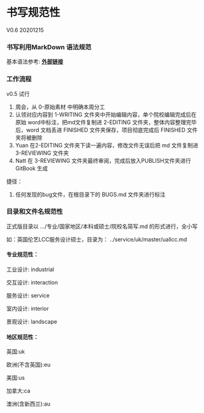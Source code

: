 # 书写规范性  
V0.6 20201215

### 书写利用MarkDown 语法规范


基本语法参考: [**外部链接**](https://www.jianshu.com/p/191d1e21f7ed)

### 工作流程

v0.5 试行

1. 周会，从 0-原始素材 中明确本周分工
2. 认领对应内容到 1-WRITING 文件夹中开始编辑内容，单个院校编辑完成后在原始 word中标注，把md文件复制进 2-EDITING 文件夹，整体内容整理完毕后，word 文档丢进 FINISHED 文件夹保存，项目彻底完成后 FINISHED 文件夹将被删除
3. Yuan 在2-EDITING 文件夹下读一遍内容，修改文件无误后把 md 文件复制进3-REVIEWING 文件夹
4. Natt 在 3-REVIEWING 文件夹最终审阅，完成后放入PUBLISH文件夹进行 GitBook 生成



捷径：

1. 任何发现的bug文件，在根目录下的 BUGS.md 文件夹进行标注



### 目录和文件名规范性

正式版目录以 .../专业/国家地区/本科或硕士/院校名简写.md 的形式进行，全小写

如：英国伦艺LCC服务设计硕士，目录为： ../service/uk/master/uallcc.md



#### 专业规范性：

工业设计: industrial

交互设计: interaction

服务设计: service

室内设计: interior

景观设计: landscape



#### 地区规范性：

英国:uk

欧洲(不含英国):eu

美国:us

加拿大:ca

澳洲(含新西兰):au
